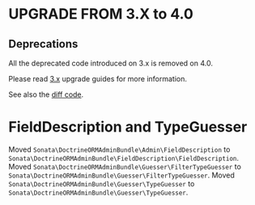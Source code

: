 UPGRADE FROM 3.X to 4.0
=======================

## Deprecations

All the deprecated code introduced on 3.x is removed on 4.0.

Please read [3.x](https://github.com/sonata-project/SonataDoctrineORMAdminBundle/tree/3.x) upgrade guides for more information.

See also the [diff code](https://github.com/sonata-project/SonataDoctrineORMAdminBundle/compare/3.x...4.0.0).

# FieldDescription and TypeGuesser

Moved `Sonata\DoctrineORMAdminBundle\Admin\FieldDescription` to `Sonata\DoctrineORMAdminBundle\FieldDescription\FieldDescription`.
Moved `Sonata\DoctrineORMAdminBundle\Guesser\FilterTypeGuesser` to `Sonata\DoctrineORMAdminBundle\Guesser\FilterTypeGuesser`.
Moved `Sonata\DoctrineORMAdminBundle\Guesser\TypeGuesser` to `Sonata\DoctrineORMAdminBundle\Guesser\TypeGuesser`.
